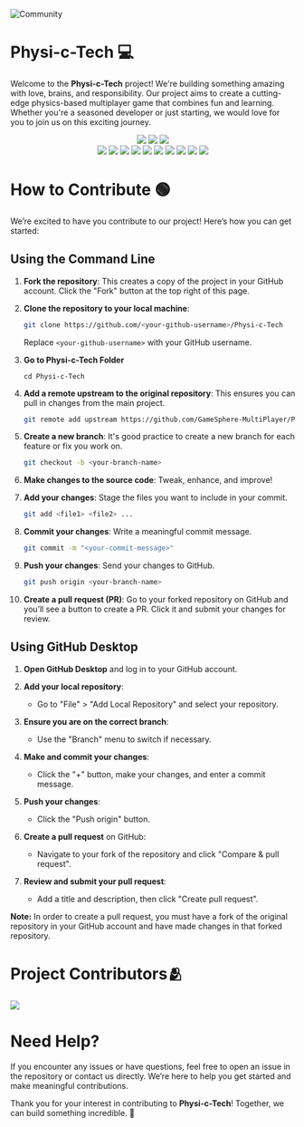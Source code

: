 ![Community](https://github.com/GameSphere-MultiPlayer/Physi-c-Tech/assets/98798977/e79af9da-814e-487e-8a9a-85947384d3b2)

# Physi-c-Tech 💻

Welcome to the **Physi-c-Tech** project! We're building something amazing with love, brains, and responsibility. Our project aims to create a cutting-edge physics-based multiplayer game that combines fun and learning. Whether you're a seasoned developer or just starting, we would love for you to join us on this exciting journey.

<div align="center">
<img src="https://forthebadge.com/images/badges/built-with-love.svg" />
<img src="https://forthebadge.com/images/badges/uses-brains.svg" />
<img src="https://forthebadge.com/images/badges/powered-by-responsibility.svg" />
  <br>
<img src="https://img.shields.io/github/repo-size/GameSphere-MultiPlayer/Physi-c-Tech?style=for-the-badge" />
<img src="https://img.shields.io/github/issues-pr/GameSphere-MultiPlayer/Physi-c-Tech?style=for-the-badge" />
<img src="https://img.shields.io/github/issues/GameSphere-MultiPlayer/Physi-c-Tech?style=for-the-badge" />
<img src="https://img.shields.io/github/issues-closed-raw/GameSphere-MultiPlayer/Physi-c-Tech?style=for-the-badge" />
<img src="https://img.shields.io/github/issues-pr-closed-raw/GameSphere-MultiPlayer/Physi-c-Tech?style=for-the-badge" />
<img src="https://img.shields.io/github/license/GameSphere-MultiPlayer/Physi-c-Tech?style=for-the-badge" />
<img src="https://img.shields.io/github/forks/GameSphere-MultiPlayer/Physi-c-Tech?style=for-the-badge" />
<img src="https://img.shields.io/github/stars/GameSphere-MultiPlayer/Physi-c-Tech?style=for-the-badge" />
<img src="https://img.shields.io/github/contributors/GameSphere-MultiPlayer/Physi-c-Tech?style=for-the-badge" />
<img src="https://img.shields.io/github/last-commit/GameSphere-MultiPlayer/Physi-c-Tech?style=for-the-badge" />
</div>

# How to Contribute 🟢

We’re excited to have you contribute to our project! Here’s how you can get started:

## Using the Command Line

1. **Fork the repository**: This creates a copy of the project in your GitHub account. Click the "Fork" button at the top right of this page.

2. **Clone the repository to your local machine**:
   ```bash
   git clone https://github.com/<your-github-username>/Physi-c-Tech
   ```
   Replace `<your-github-username>` with your GitHub username.
3. **Go to Physi-c-Tech Folder**

   ```
   cd Physi-c-Tech
   ```

4. **Add a remote upstream to the original repository**: This ensures you can pull in changes from the main project.

   ```bash
   git remote add upstream https://github.com/GameSphere-MultiPlayer/Physi-c-Tech/
   ```

5. **Create a new branch**: It's good practice to create a new branch for each feature or fix you work on.

   ```bash
   git checkout -b <your-branch-name>
   ```

6. **Make changes to the source code**: Tweak, enhance, and improve!

7. **Add your changes**: Stage the files you want to include in your commit.

   ```bash
   git add <file1> <file2> ...
   ```

8. **Commit your changes**: Write a meaningful commit message.

   ```bash
   git commit -m "<your-commit-message>"
   ```

9. **Push your changes**: Send your changes to GitHub.

   ```bash
   git push origin <your-branch-name>
   ```

10. **Create a pull request (PR)**: Go to your forked repository on GitHub and you’ll see a button to create a PR. Click it and submit your changes for review.

## Using GitHub Desktop

1. **Open GitHub Desktop** and log in to your GitHub account.

2. **Add your local repository**:

   - Go to "File" > "Add Local Repository" and select your repository.

3. **Ensure you are on the correct branch**:

   - Use the "Branch" menu to switch if necessary.

4. **Make and commit your changes**:

   - Click the "+" button, make your changes, and enter a commit message.

5. **Push your changes**:

   - Click the "Push origin" button.

6. **Create a pull request** on GitHub:

   - Navigate to your fork of the repository and click "Compare & pull request".

7. **Review and submit your pull request**:
   - Add a title and description, then click "Create pull request".

**Note:** In order to create a pull request, you must have a fork of the original repository in your GitHub account and have made changes in that forked repository.

# Project Contributors🫂

<a href="https://github.com/ChromeGaming/Physi-c-Tech/graphs/contributors">
  <img src="https://contrib.rocks/image?repo=ChromeGaming/Physi-c-Tech" />
</a>

# Need Help?

If you encounter any issues or have questions, feel free to open an issue in the repository or contact us directly. We’re here to help you get started and make meaningful contributions.

Thank you for your interest in contributing to **Physi-c-Tech**! Together, we can build something incredible. 🚀

